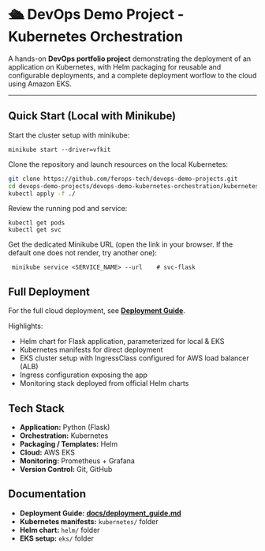 # 🛳  DevOps️ Demo Project - Kubernetes Orchestration

A hands-on **DevOps portfolio project** demonstrating the deployment of an application on Kubernetes, with Helm packaging for reusable and configurable deployments, and a complete deployment worflow to the cloud using Amazon EKS.

---

## Quick Start (Local with Minikube)

Start the cluster setup with minikube:
```shell
minikube start --driver=vfkit
```

Clone the repository and launch resources on the local Kubernetes:
```bash
git clone https://github.com/ferops-tech/devops-demo-projects.git
cd devops-demo-projects/devops-demo-kubernetes-orchestration/kubernetes/
kubectl apply -f ./
```

Review the running pod and service:
```shell
kubectl get pods
kubectl get svc
```

Get the dedicated Minikube URL (open the link in your browser. If the default one does not render, try another one):
```shell
 minikube service <SERVICE_NAME> --url    # svc-flask
```

## Full Deployment

For the full cloud deployment, see **[Deployment Guide](./docs/deployment_guide.md)**.

Highlights:

- Helm chart for Flask application, parameterized for local & EKS
- Kubernetes manifests for direct deployment
- EKS cluster setup with IngressClass configured for AWS load balancer (ALB)
- Ingress configuration exposing the app
- Monitoring stack deployed from official Helm charts

## Tech Stack


- **Application:** Python (Flask)
- **Orchestration:** Kubernetes
- **Packaging / Templates:** Helm
- **Cloud:** AWS EKS
- **Monitoring:** Prometheus + Grafana
- **Version Control:** Git, GitHub

## Documentation

- **Deployment Guide:** **[docs/deployment_guide.md](./docs/deployment_guide.md)**
- **Kubernetes manifests:** `kubernetes/` folder
- **Helm chart:** `helm/` folder
- **EKS setup:** `eks/` folder